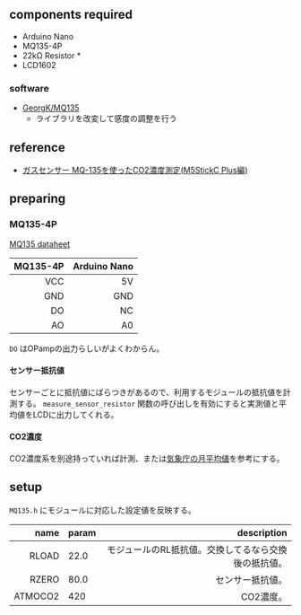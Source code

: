 ## components required
* Arduino Nano
* MQ135-4P
* 22kΩ Resistor
  * 
* LCD1602

### software
* [GeorgK/MQ135](https://github.com/GeorgK/MQ135)
  * ライブラリを改変して感度の調整を行う

## reference
* [ガスセンサー MQ-135を使ったCO2濃度測定(M5StickC Plus編)](https://qiita.com/tomorrow56/items/127b06a6ba8bede56dff)

## preparing
### MQ135-4P
[MQ135 dataheet](https://components101.com/sites/default/files/component_datasheet/MQ135%20Datasheet.pdf)

|MQ135-4P|Arduino Nano|
|--:|--:|
|VCC|5V|
|GND|GND|
|DO|NC|
|AO|A0|

`DO` はOPampの出力らしいがよくわからん。

#### センサー抵抗値
センサーごとに抵抗値にばらつきがあるので、利用するモジュールの抵抗値を計測する。
`measure_sensor_resistor` 関数の呼び出しを有効にすると実測値と平均値をLCDに出力してくれる。

#### CO2濃度
CO2濃度系を別途持っていれば計測、または[気象庁の月平均値](https://ds.data.jma.go.jp/ghg/kanshi/obs/co2_monthave_ryo.html)を参考にする。

## setup
`MQ135.h` にモジュールに対応した設定値を反映する。

|name|param|description|
|--:|:--|--:|
|RLOAD|22.0|モジュールのRL抵抗値。交換してるなら交換後の抵抗値。|
|RZERO|80.0|センサー抵抗値。|
|ATMOCO2|420|CO2濃度。|
